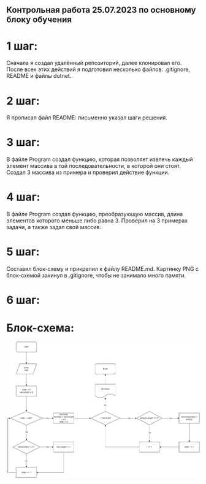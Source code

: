 ## Контрольная работа 25.07.2023 по основному блоку обучения
# 1 шаг:
Сначала я создал удалённый репозиторий, далее клонировал его. После всех этих действий я подготовил несколько файлов: .gitignore, README и файлы dotnet.
# 2 шаг:
Я прописал файл README: письменно указал шаги решения.
# 3 шаг:
В файле Program создал функцию, которая позволяет извлечь каждый элемент массива в той последовательности, в которой они стоят. Создал 3 массива из примера и проверил действие функции.
# 4 шаг:
В файле Program создал функцию, преобразующую массив, длина элементов которого меньше либо равна 3. Проверил на 3 примерах задачи, а также задал свой массив.
# 5 шаг:
Составил блок-схему и прикрепил к файлу README.md. Картинку PNG с блок-схемой закинул в .gitignore, чтобы не занимало много памяти.
# 6 шаг:

# Блок-схема:
![Блок-схема алгоритма преобразования массива](diagram.png)